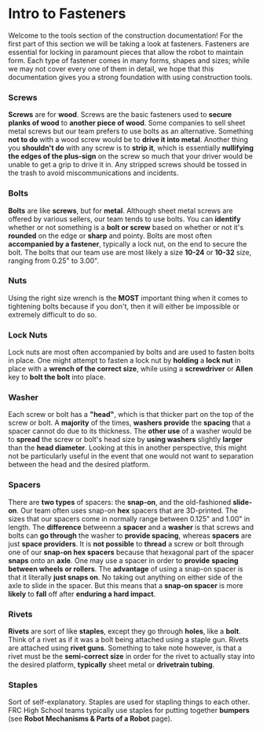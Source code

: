 # Intro to Fasteners

Welcome to the tools section of the construction documentation! For the first part of this section we will be taking a look at fasteners. Fasteners are essential for locking in paramount pieces that allow the robot to maintain form. Each type of fastener comes in many forms, shapes and sizes; while we may not cover every one of them in detail, we hope that this documentation gives you a strong foundation with using construction tools. 

### Screws
**Screws** are for **wood**. Screws are the basic fasteners used to **secure planks of wood** to **another piece of wood**. Some companies to sell sheet metal screws but our team prefers to use bolts as an alternative. Something **not to do** with a wood screw would be to **drive it into metal**. Another thing you **shouldn't do** with any screw is to **strip it**, which is essentially **nullifying the edges of the plus-sign** on the screw so much that your driver would be unable to get a grip to drive it in. Any stripped screws should be tossed in the trash to avoid miscommunications and incidents.

### Bolts
**Bolts** are like **screws**, but for **metal**. Although sheet metal screws are offered by various sellers, our team tends to use bolts. You can **identify** whether or not something is a **bolt or screw** based on whether or not it's **rounded** on the edge or **sharp** and pointy. Bolts are most often **accompanied by a fastener**, typically a lock nut, on the end to secure the bolt. The bolts that our team use are most likely a size **10-24** or **10-32** size, ranging from 0.25" to 3.00".

### Nuts
Using the right size wrench is the **MOST** important thing when it comes to tightening bolts because if you don't, then it will either be impossible or extremely difficult to do so. 

### Lock Nuts
Lock nuts are most often accompanied by bolts and are used to fasten bolts in place. One might attempt to fasten a lock nut by **holding** a **lock nut** in place with a **wrench of the correct size**, while using a **screwdriver** or **Allen** key to **bolt the bolt** into place. 

### Washer
Each screw or bolt has a **"head"**, which is that thicker part on the top of the screw or bolt. A **majority** of the times, **washers** **provide** the **spacing** that a spacer cannot do due to its thickness. The **other use** of a washer would be to **spread** the screw or bolt's head size by **using washers** slightly **larger** than the **head diameter**. Looking at this in another perspective, this might not be particularly useful in the event that one would not want to separation between the head and the desired platform.

### Spacers
There are **two types** of spacers: the **snap-on**, and the old-fashioned **slide-on**. Our team often uses snap-on **hex** spacers that are 3D-printed. The sizes that our spacers come in normally range between 0.125" and 1.00" in length. The **difference** betweenn a **spacer** and a **washer** is that screws and bolts can **go through** the washer to **provide spacing**, whereas **spacers** are just **space providers**. It is **not possible** to **thread** a screw or bolt through one of our **snap-on hex spacers** because that hexagonal part of the spacer **snaps** onto an **axle**. One may use a spacer in order to **provide** **spacing** **between wheels or rollers**. The **advantage** of using a snap-on spacer is that it literally **just snaps on**. No taking out anything on either side of the axle to slide in the spacer. But this means that a **snap-on spacer** is more **likely** to **fall** off after **enduring a hard impact**. 

### Rivets
**Rivets** are sort of like **staples**, except they go through **holes**, like a **bolt**. Think of a rivet as if it was a bolt being attached using a staple gun. Rivets are attached using **rivet guns**. Something to take note however, is that a rivet must be the **semi-correct size** in order for the rivet to actually stay into the desired platform, **typically** sheet metal or **drivetrain tubing**. 

### Staples
Sort of self-explanatory. Staples are used for stapling things to each other. FRC High School teams typically use staples for putting together **bumpers** (see **Robot Mechanisms & Parts of a Robot** page). 

